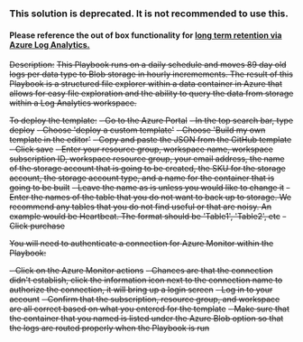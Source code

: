 ### This solution is deprecated. It is not recommended to use this.
#### Please reference the out of box functionality for [long term retention via Azure Log Analytics.](https://learn.microsoft.com/en-us/azure/azure-monitor/logs/data-retention-archive?tabs=portal-3%2Cportal-1%2Cportal-2)


~~Description:~~
~~This Playbook runs on a daily schedule and moves 89 day old logs per data type to Blob storage in hourly incremements. The result of this Playbook is a structured file explorer within a data container in Azure that allows for easy file exploration and the ability to query the data from storage within a Log Analytics workspace.~~

~~To deploy the template:~~
~~- Go to the Azure Portal~~
~~- In the top search bar, type deploy~~
~~- Choose 'deploy a custom template'~~
~~- Choose 'Build my own template in the editor'~~
~~- Copy and paste the JSON from the GitHub template~~
~~- Click save~~
~~- Enter your resource group, workspace name, workspace subscription ID, workspace resource group, your email address, the name of the storage account that is going to be created, the SKU for the storage account, the storage account type, and a name for the container that is going to be built~~
~~- Leave the name as is unless you would like to change it~~
~~- Enter the names of the table that you do not want to back up to storage. We recommend any tables that you do not find useful or that are noisy. An example would be Heartbeat. The format should be 'Table1', 'Table2', etc~~
~~- Click purchase~~

~~You will need to authenticate a connection for Azure Monitor within the Playbook:~~

~~- Click on the Azure Monitor actions~~
~~- Chances are that the connection didn't establish, click the information icon next to the connection name to authorize the connection, it will bring up a login screen~~
~~- Log in to your account~~
~~- Confirm that the subscription, resource group, and workspace are all correct based on what you entered for the template~~
~~- Make sure that the container that you named is listed under the Azure Blob option so that the logs are routed properly when the Playbook is run~~

